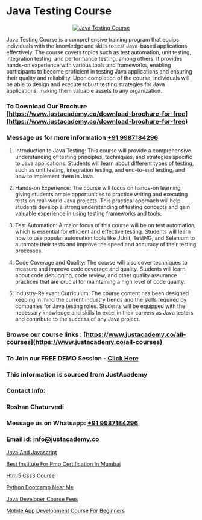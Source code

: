 # Java Testing Course

<p align="center">
  <a href="https://justacademy.co/course-detail/core-java-training">
    <img src="https://justacademy.co/storage2/course_image/1677245426_course_image.webp" alt="Java Testing Course">
  </a>
</p>

Java Testing Course is a comprehensive training program that equips individuals with the knowledge and skills to test Java-based applications effectively. The course covers topics such as test automation, unit testing, integration testing, and performance testing, among others. It provides hands-on experience with various tools and frameworks, enabling participants to become proficient in testing Java applications and ensuring their quality and reliability. Upon completion of the course, individuals will be able to design and execute robust testing strategies for Java applications, making them valuable assets to any organization.
### To Download Our Brochure [https://www.justacademy.co/download-brochure-for-free](https://www.justacademy.co/download-brochure-for-free)
### Message us for more information [+91 9987184296](https://api.whatsapp.com/send?phone=919987184296)
1) Introduction to Java Testing: This course will provide a comprehensive understanding of testing principles, techniques, and strategies specific to Java applications. Students will learn about different types of testing, such as unit testing, integration testing, and end-to-end testing, and how to implement them in Java.

2) Hands-on Experience: The course will focus on hands-on learning, giving students ample opportunities to practice writing and executing tests on real-world Java projects. This practical approach will help students develop a strong understanding of testing concepts and gain valuable experience in using testing frameworks and tools.

3) Test Automation: A major focus of this course will be on test automation, which is essential for efficient and effective testing. Students will learn how to use popular automation tools like JUnit, TestNG, and Selenium to automate their tests and improve the speed and accuracy of their testing processes.

4) Code Coverage and Quality: The course will also cover techniques to measure and improve code coverage and quality. Students will learn about code debugging, code review, and other quality assurance practices that are crucial for maintaining a high level of code quality.

5) Industry-Relevant Curriculum: The course content has been designed keeping in mind the current industry trends and the skills required by companies for Java testing roles. Students will be equipped with the necessary knowledge and skills to excel in their careers as Java testers and contribute to the success of any Java project.

### Browse our course links : [https://www.justacademy.co/all-courses](https://www.justacademy.co/all-courses) 
### To Join our FREE DEMO Session - [Click Here](https://www.justacademy.co/register-for-course-demo)


### This information is sourced from JustAcademy
### Contact Info:
### Roshan Chaturvedi
### Message us on Whatsapp: [+91 9987184296](https://api.whatsapp.com/send?phone=919987184296)
### Email id: [info@justacademy.co](mailto:info@justacademy.co)
                
[Java And Javascript](https://www.linkedin.com/pulse/java-javascript-justacademy-kolkata-vraae?trackingId=WcI1dLjlZX8GfZxYhReMuw%3D%3D&lipi=urn%3Ali%3Apage%3Ad_flagship3_company_admin%3B57ggr4WVTUuBeEA%2FxPy55A%3D%3D)

[Best Institute For Pmp Certification In Mumbai](https://www.linkedin.com/pulse/best-institute-pmp-certification-mumbai-justacademy-kolkata-vfkse?trackingId=u2AHkv209SmzbWFZ%2BjC21Q%3D%3D&lipi=urn%3Ali%3Apage%3Ad_flagship3_company_admin%3BZ3buGVXtSt2MpOd2OMz6cQ%3D%3D)

[Html5 Css3 Course](https://medium.com/@roneet705/html5-css3-course-edff18b22469)

[Python Bootcamp Near Me](https://medium.com/@surajvaishnav5015/python-bootcamp-near-me-a630c25d520e)

[Java Developer Course Fees](https://justacademyin.github.io/Articles/Java-Developer-Course-Fees)

[Mobile App Development Course For Beginners](https://justacademyin.github.io/Articles/Mobile-App-Development-Course-For-Beginners)

